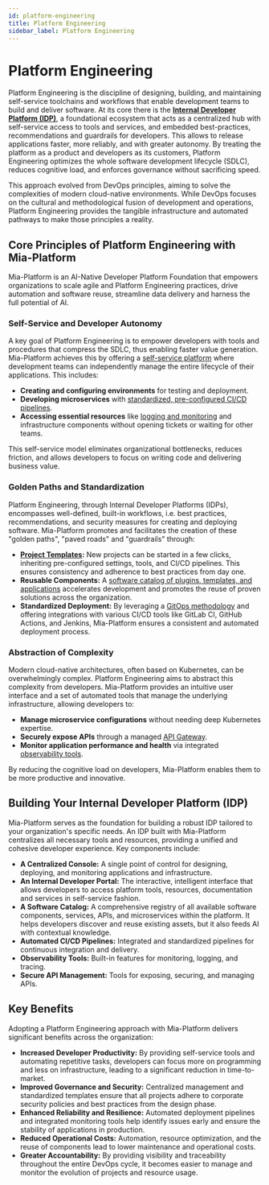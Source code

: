 ```yaml
---
id: platform-engineering
title: Platform Engineering
sidebar_label: Platform Engineering
---
```


# Platform Engineering

Platform Engineering is the discipline of designing, building, and maintaining self-service toolchains and workflows that enable development teams to build and deliver software. At its core there is the [**Internal Developer Platform (IDP)**](/getting-started/mia-platform-overview), a foundational ecosystem that acts as a centralized hub with self-service access to tools and services, and embedded best-practices, recommendations and guardrails for developers. This allows to release applications faster, more reliably, and with greater autonomy. By treating the platform as a product and developers as its customers, Platform Engineering optimizes the whole software development lifecycle (SDLC), reduces cognitive load, and enforces governance without sacrificing speed.

This approach evolved from DevOps principles, aiming to solve the complexities of modern cloud-native environments. While DevOps focuses on the cultural and methodological fusion of development and operations, Platform Engineering provides the tangible infrastructure and automated pathways to make those principles a reality.

## Core Principles of Platform Engineering with Mia-Platform

Mia-Platform is an AI-Native Developer Platform Foundation that empowers organizations to scale agile and Platform Engineering practices, drive automation and software reuse, streamline data delivery and harness the full potential of AI.

### Self-Service and Developer Autonomy

A key goal of Platform Engineering is to empower developers with tools and procedures that compress the SDLC, thus enabling faster value generation. Mia-Platform achieves this by offering a [self-service platform](/development_suite/overview-dev-suite) where development teams can independently manage the entire lifecycle of their applications. This includes:

* **Creating and configuring environments** for testing and deployment.
* **Developing microservices** with [standardized, pre-configured CI/CD pipelines](/development_suite/deploy/overview).
* **Accessing essential resources** like [logging and monitoring](/development_suite/monitoring/introduction) and infrastructure components without opening tickets or waiting for other teams.

This self-service model eliminates organizational bottlenecks, reduces friction, and allows developers to focus on writing code and delivering business value.

### Golden Paths and Standardization

Platform Engineering, through Internal Developer Platforms (IDPs), encompasses well-defined, built-in workflows, i.e. best practices, recommendations, and security measures for creating and deploying software. Mia-Platform promotes and facilitates the creation of these "golden paths", "paved roads" and "guardrails" through:

* [**Project Templates**](/console/company-configuration/project-blueprint)**:** New projects can be started in a few clicks, inheriting pre-configured settings, tools, and CI/CD pipelines. This ensures consistency and adherence to best practices from day one.
* **Reusable Components:** A [software catalog of plugins, templates, and applications](/marketplace/overview_marketplace) accelerates development and promotes the reuse of proven solutions across the organization.
* **Standardized Deployment:** By leveraging a [GitOps methodology](/development_suite/deploy/overview) and offering integrations with various CI/CD tools like GitLab CI, GitHub Actions, and Jenkins, Mia-Platform ensures a consistent and automated deployment process.

### Abstraction of Complexity

Modern cloud-native architectures, often based on Kubernetes, can be overwhelmingly complex. Platform Engineering aims to abstract this complexity from developers. Mia-Platform provides an intuitive user interface and a set of automated tools that manage the underlying infrastructure, allowing developers to:

* **Manage microservice configurations** without needing deep Kubernetes expertise.
* **Securely expose APIs** through a managed [API Gateway](/runtime_suite/api-gateway/10_overview).
* **Monitor application performance and health** via integrated [observability tools](/development_suite/monitoring/introduction).

By reducing the cognitive load on developers, Mia-Platform enables them to be more productive and innovative.

## Building Your Internal Developer Platform (IDP)

Mia-Platform serves as the foundation for building a robust IDP tailored to your organization's specific needs. An IDP built with Mia-Platform centralizes all necessary tools and resources, providing a unified and cohesive developer experience. Key components include:

* **A Centralized Console:** A single point of control for designing, deploying, and monitoring applications and infrastructure.
* **An Internal Developer Portal:** The interactive, intelligent interface that allows developers to access platform tools, resources, documentation and services in self-service fashion.
* **A Software Catalog:** A comprehensive registry of all available software components, services, APIs, and microservices within the platform. It helps developers discover and reuse existing assets, but it also feeds AI with contextual knowledge.
* **Automated CI/CD Pipelines:** Integrated and standardized pipelines for continuous integration and delivery.
* **Observability Tools:** Built-in features for monitoring, logging, and tracing.
* **Secure API Management:** Tools for exposing, securing, and managing APIs.

## Key Benefits

Adopting a Platform Engineering approach with Mia-Platform delivers significant benefits across the organization:

* **Increased Developer Productivity:** By providing self-service tools and automating repetitive tasks, developers can focus more on programming and less on infrastructure, leading to a significant reduction in time-to-market.
* **Improved Governance and Security:** Centralized management and standardized templates ensure that all projects adhere to corporate security policies and best practices from the design phase.
* **Enhanced Reliability and Resilience:** Automated deployment pipelines and integrated monitoring tools help identify issues early and ensure the stability of applications in production.
* **Reduced Operational Costs:** Automation, resource optimization, and the reuse of components lead to lower maintenance and operational costs.
* **Greater Accountability:** By providing visibility and traceability throughout the entire DevOps cycle, it becomes easier to manage and monitor the evolution of projects and resource usage.
